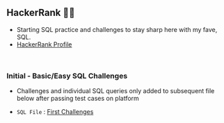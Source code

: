 ## HackerRank 🧑‍💻
* Starting SQL practice and challenges to stay sharp here with my fave, SQL.
* [HackerRank Profile](https://www.hackerrank.com/craigtrupp8)

<br>

### **Initial - Basic/Easy SQL Challenges**
* Challenges and individual SQL queries only added to subsequent file below after passing test cases on platform
- `SQL File` : [First Challenges](/Basic_SQL_qrs.sql)

